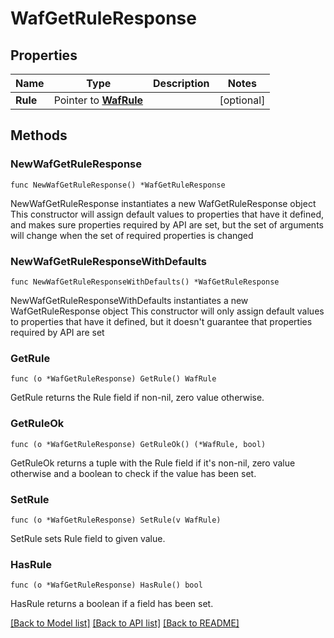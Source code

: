 # WafGetRuleResponse

## Properties

Name | Type | Description | Notes
------------ | ------------- | ------------- | -------------
**Rule** | Pointer to [**WafRule**](wafRule.md) |  | [optional] 

## Methods

### NewWafGetRuleResponse

`func NewWafGetRuleResponse() *WafGetRuleResponse`

NewWafGetRuleResponse instantiates a new WafGetRuleResponse object
This constructor will assign default values to properties that have it defined,
and makes sure properties required by API are set, but the set of arguments
will change when the set of required properties is changed

### NewWafGetRuleResponseWithDefaults

`func NewWafGetRuleResponseWithDefaults() *WafGetRuleResponse`

NewWafGetRuleResponseWithDefaults instantiates a new WafGetRuleResponse object
This constructor will only assign default values to properties that have it defined,
but it doesn't guarantee that properties required by API are set

### GetRule

`func (o *WafGetRuleResponse) GetRule() WafRule`

GetRule returns the Rule field if non-nil, zero value otherwise.

### GetRuleOk

`func (o *WafGetRuleResponse) GetRuleOk() (*WafRule, bool)`

GetRuleOk returns a tuple with the Rule field if it's non-nil, zero value otherwise
and a boolean to check if the value has been set.

### SetRule

`func (o *WafGetRuleResponse) SetRule(v WafRule)`

SetRule sets Rule field to given value.

### HasRule

`func (o *WafGetRuleResponse) HasRule() bool`

HasRule returns a boolean if a field has been set.


[[Back to Model list]](../README.md#documentation-for-models) [[Back to API list]](../README.md#documentation-for-api-endpoints) [[Back to README]](../README.md)


